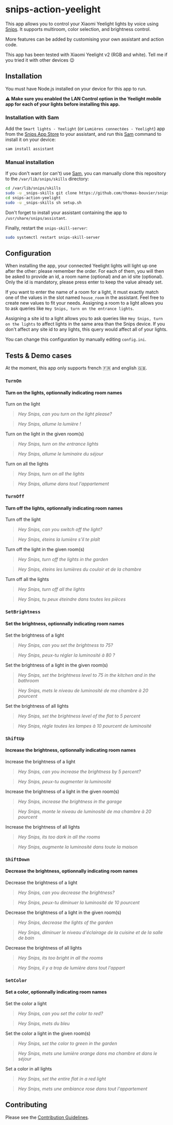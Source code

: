 # snips-action-yeelight

This app allows you to control your Xiaomi Yeelight lights by voice using [Snips](https://snips.ai). It supports multiroom, color selection, and brightness control.

More features can be added by customising your own assistant and action code.

This app has been tested with Xiaomi Yeelight v2 (RGB and white). Tell me if you tried it with other devices 😉

## Installation

You must have Node.js installed on your device for this app to run.

**⚠️ Make sure you enabled the LAN Control option in the Yeelight mobile app for each of your lights before installing this app.**

### Installation with Sam

Add the `Smart lights - Yeelight` (or `Lumières connectées - Yeelight`) app from the [Snips App Store](https://console.snips.ai/store) to your assistant, and run this [Sam](https://docs.snips.ai/reference/sam) command to install it on your device:

```sh
sam install assistant
```

### Manual installation

If you don't want (or can't) use [Sam](https://docs.snips.ai/reference/sam), you can manually clone this repository to the `/var/lib/snips/skills` directory:

```sh
cd /var/lib/snips/skills
sudo -u _snips-skills git clone https://github.com/thomas-bouvier/snips-action-yeelight.git
cd snips-action-yeelight
sudo -u _snips-skills sh setup.sh
```

Don't forget to install your assistant containing the app to `/usr/share/snips/assistant`.

Finally, restart the `snips-skill-server`:

```sh
sudo systemctl restart snips-skill-server
```

## Configuration

When installing the app, your connected Yeelight lights will light up one after the other: please remember the order. For each of them, you will then be asked to provide an id, a room name (optional) and an id site (optional). Only the id is mandatory, please press enter to keep the value already set.

If you want to enter the name of a room for a light, it must exactly match one of the values in the slot named `house_room` in the assistant. Feel free to create new values to fit your needs. Assigning a room to a light allows you to ask queries like `Hey Snips, turn on the entrance lights`.

Assigning a site id to a light allows you to ask queries like `Hey Snips, turn on the lights` to affect lights in the same area than the Snips device. If you don't affect any site id to any lights, this query would affect all of your lights.

You can change this configuration by manually editing `config.ini`.

## Tests & Demo cases

At the moment, this app only supports french 🇫🇷 and english 🇬🇧.

### `TurnOn`

#### Turn on the lights, optionnally indicating room names

Turn on the light
> *Hey Snips, can you turn on the light please?*

> *Hey Snips, allume la lumière !*

Turn on the light in the given room(s)
> *Hey Snips, turn on the entrance lights*

> *Hey Snips, allume le luminaire du séjour*

Turn on all the lights

> *Hey Snips, turn on all the lights*

> *Hey Snips, allume dans tout l'appartement*

### `TurnOff`

#### Turn off the lights, optionnally indicating room names

Turn off the light
> *Hey Snips, can you switch off the light?*

> *Hey Snips, éteins la lumière s'il te plaît*

Turn off the light in the given room(s)
> *Hey Snips, turn off the lights in the garden*

> *Hey Snips, éteins les lumières du couloir et de la chambre*

Turn off all the lights

> *Hey Snips, turn off all the lights*

> *Hey Snips, tu peux éteindre dans toutes les pièces*

### `SetBrightness`

#### Set the brightness, optionnally indicating room names

Set the brightness of a light
> *Hey Snips, can you set the brightness to 75?*

> *Hey Snips, peux-tu régler la luminosité à 80 ?*

Set the brightness of a light in the given room(s)
> *Hey Snips, set the brightness level to 75 in the kitchen and in the bathroom*

> *Hey Snips, mets le niveau de luminosité de ma chambre à 20 pourcent*

Set the brightness of all lights
> *Hey Snips, set the brightness level of the flat to 5 percent*

> *Hey Snips, règle toutes les lampes à 10 pourcent de luminosité*

### `ShiftUp`

#### Increase the brightness, optionnally indicating room names

Increase the brightness of a light
> *Hey Snips, can you increase the brightness by 5 percent?*

> *Hey Snips, peux-tu augmenter la luminosité*

Increase the brightness of a light in the given room(s)
> *Hey Snips, increase the brightness in the garage*

> *Hey Snips, monte le niveau de luminosité de ma chambre à 20 pourcent*

Increase the brightness of all lights
> *Hey Snips, its too dark in all the rooms*

> *Hey Snips, augmente la luminosité dans toute la maison*

### `ShiftDown`

#### Decrease the brightness, optionnally indicating room names

Decrease the brightness of a light
> *Hey Snips, can you decrease the brightness?*

> *Hey Snips, peux-tu diminuer la luminosité de 10 pourcent*

Decrease the brightness of a light in the given room(s)
> *Hey Snips, decrease the lights of the garden*

> *Hey Snips, diminuer le niveau d'éclairage de la cuisine et de la salle de bain*

Decrease the brightness of all lights
> *Hey Snips, its too bright in all the rooms*

> *Hey Snips, il y a trop de lumière dans tout l'appart*

### `SetColor`

#### Set a color, optionnally indicating room names

Set the color a light
> *Hey Snips, can you set the color to red?*

> *Hey Snips, mets du bleu*

Set the color a light in the given room(s)
> *Hey Snips, set the color to green in the garden*

> *Hey Snips, mets une lumière orange dans ma chambre et dans le séjour*

Set a color in all lights
> *Hey Snips, set the entire flat in a red light*

> *Hey Snips, mets une ambiance rose dans tout l'appartement*

## Contributing

Please see the [Contribution Guidelines](https://github.com/thomas-bouvier/snips-action-yeelight/blob/master/CONTRIBUTING.md).